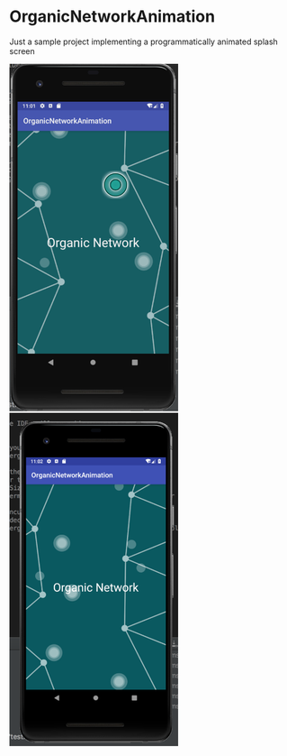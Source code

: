 # OrganicNetworkAnimation
Just a sample project implementing a programmatically animated splash screen

<img src="https://github.com/dombhuphaibool/OrganicNetworkAnimation/blob/master/docs/images/OrganicNetwork1.png" width="300">
<img src="https://github.com/dombhuphaibool/OrganicNetworkAnimation/blob/master/docs/images/OrganicNetwork2.png" width="300">
